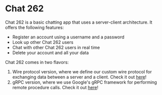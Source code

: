 # Chat 262

Chat 262 is a basic chatting app that uses a server-client architecture. It offers the following features:

- Register an account using a username and a password
- Look up other Chat 262 users
- Chat with other Chat 262 users in real time
- Delete your account and all your data

Chat 262 comes in two flavors:

1. Wire protocol version, where we define our custom wire protocol for exchanging data between a server and a client. Check it out [here](./chat262-wire-protocol/)!
2. gRPC version, where we use Google's gRPC framework for performing remote procedure calls. Check it out [here](./chat262-grpc/)!
